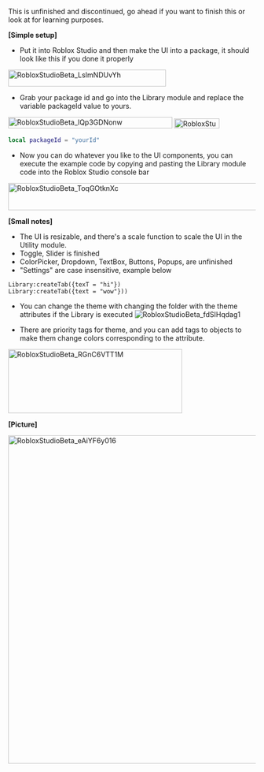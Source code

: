 This is unfinished and discontinued, go ahead if you want to finish this or look at for learning purposes.

**[Simple setup]**
- Put it into Roblox Studio and then make the UI into a package, it should look like this if you done it properly
<img width="321" height="34" alt="RobloxStudioBeta_LsImNDUvYh" src="https://github.com/user-attachments/assets/fc2b7df9-83eb-4ede-bc0c-7c65fa423c82" />

- Grab your package id and go into the Library module and replace the variable packageId value to yours.
<img width="334" height="23" alt="RobloxStudioBeta_lQp3GDNonw" src="https://github.com/user-attachments/assets/59bb911f-1dac-4943-b9c6-659ee4528798" />
<img width="92" height="20" alt="RobloxStudioBeta_euEbhGOvA2" src="https://github.com/user-attachments/assets/a281c6c8-dd92-4543-947f-359233c81367" />

```lua
local packageId = "yourId"
```
- Now you can do whatever you like to the UI components, you can execute the example code by copying and pasting the Library module code into the Roblox Studio console bar
<img width="2137" height="55" alt="RobloxStudioBeta_ToqGOtknXc" src="https://github.com/user-attachments/assets/fa0d8da9-8a7d-46e6-a7a7-068e7fff4f8a" />

**[Small notes]**
- The UI is resizable, and there's a scale function to scale the UI in the Utility module.
- Toggle, Slider is finished
- ColorPicker, Dropdown, TextBox, Buttons, Popups, are unfinished
- "Settings" are case insensitive, example below
```
Library:createTab({texT = "hi"}) 
Library:createTab({text = "wow"}))
```
- You can change the theme with changing the folder with the theme attributes if the Library is executed
![RobloxStudioBeta_fdSIHqdag1](https://github.com/user-attachments/assets/271c75d5-ad80-4a64-a4e5-918b382a17c3)

- There are priority tags for theme, and you can add tags to objects to make them change colors corresponding to the attribute.
<img width="354" height="130" alt="RobloxStudioBeta_RGnC6VTT1M" src="https://github.com/user-attachments/assets/cbe19b93-c71d-482d-9b0c-0012017393c1" />

**[Picture]**

<img width="869" height="666" alt="RobloxStudioBeta_eAiYF6y016" src="https://github.com/user-attachments/assets/740d051d-026f-464a-962b-148a75db0012" />
